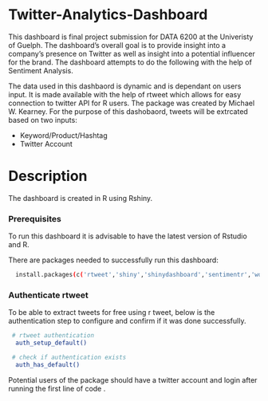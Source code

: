 # Twitter-Analytics-Dashboard
This dashboard is final project submission for DATA 6200 at the Univeristy of Guelph. The dashboard’s overall goal is to provide insight into a company’s presence on Twitter as
well as insight into a potential influencer for the brand. The dashboard attempts to do the following with the help of Sentiment Analysis.

The data used in this dashbaord is dynamic and is dependant on users input. It is made available with the help of rtweet which allows for easy connection to twitter API for R users. The package was created by Michael W. Kearney. For the purpose of this dashobaord, tweets will be extrcated based on two inputs:
* Keyword/Product/Hashtag
* Twitter Account

# Description
The dashboard is created in R using Rshiny.

### Prerequisites
To run this dashboard it is advisable to have the latest version of Rstudio and R.

There are packages needed to successfully run this dashboard:
 ```sh
   install.packages(c('rtweet','shiny','shinydashboard','sentimentr','wordcloud','ggplot2','plotly','tm','reactable','magrittr','stringr','lubridate'))
   ```

### Authenticate rtweet
To be able to extract tweets for free using r tweet, below is the authentication step to configure and confirm if it was done successfully.
 ```sh
  # rtweet authentication
   auth_setup_default()

  # check if authentication exists
   auth_has_default()
   ```
  Potential users of the package should have a twitter account and login after running the first line of code .
